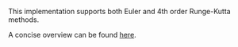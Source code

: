 This implementation supports both Euler and 4th order Runge-Kutta methods.

A concise overview can be found [here](http://www.math.utk.edu/~ccollins/M512/Handouts/ode).